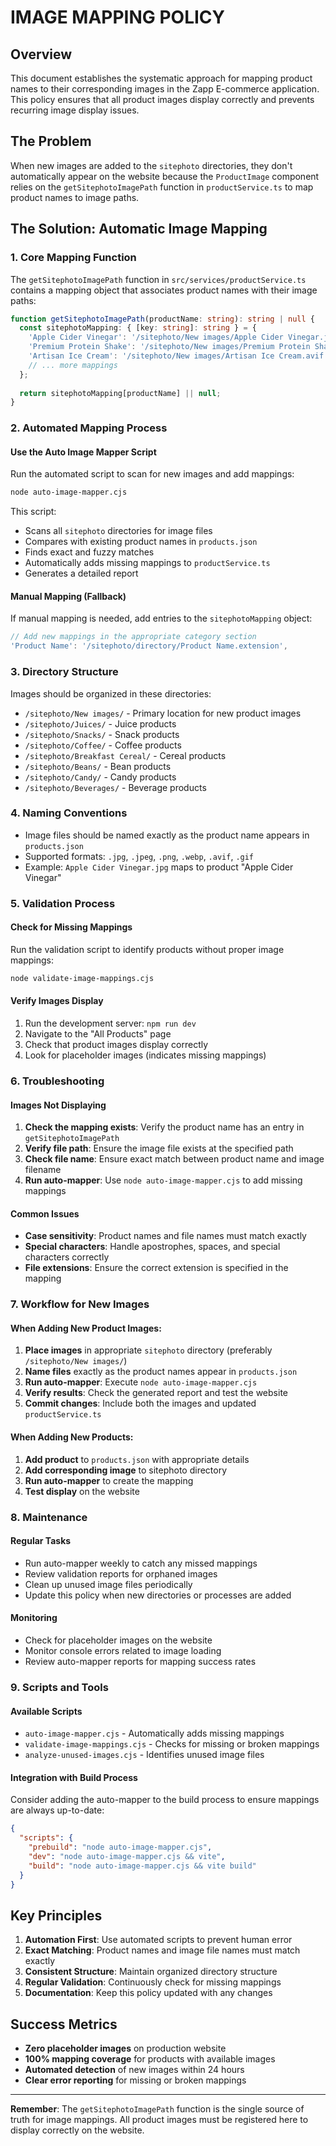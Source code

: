 # IMAGE MAPPING POLICY

## Overview
This document establishes the systematic approach for mapping product names to their corresponding images in the Zapp E-commerce application. This policy ensures that all product images display correctly and prevents recurring image display issues.

## The Problem
When new images are added to the `sitephoto` directories, they don't automatically appear on the website because the `ProductImage` component relies on the `getSitephotoImagePath` function in `productService.ts` to map product names to image paths.

## The Solution: Automatic Image Mapping

### 1. Core Mapping Function
The `getSitephotoImagePath` function in `src/services/productService.ts` contains a mapping object that associates product names with their image paths:

```typescript
function getSitephotoImagePath(productName: string): string | null {
  const sitephotoMapping: { [key: string]: string } = {
    'Apple Cider Vinegar': '/sitephoto/New images/Apple Cider Vinegar.jpg',
    'Premium Protein Shake': '/sitephoto/New images/Premium Protein Shake.avif',
    'Artisan Ice Cream': '/sitephoto/New images/Artisan Ice Cream.avif',
    // ... more mappings
  };
  
  return sitephotoMapping[productName] || null;
}
```

### 2. Automated Mapping Process

#### Use the Auto Image Mapper Script
Run the automated script to scan for new images and add mappings:

```bash
node auto-image-mapper.cjs
```

This script:
- Scans all `sitephoto` directories for image files
- Compares with existing product names in `products.json`
- Finds exact and fuzzy matches
- Automatically adds missing mappings to `productService.ts`
- Generates a detailed report

#### Manual Mapping (Fallback)
If manual mapping is needed, add entries to the `sitephotoMapping` object:

```typescript
// Add new mappings in the appropriate category section
'Product Name': '/sitephoto/directory/Product Name.extension',
```

### 3. Directory Structure
Images should be organized in these directories:
- `/sitephoto/New images/` - Primary location for new product images
- `/sitephoto/Juices/` - Juice products
- `/sitephoto/Snacks/` - Snack products
- `/sitephoto/Coffee/` - Coffee products
- `/sitephoto/Breakfast Cereal/` - Cereal products
- `/sitephoto/Beans/` - Bean products
- `/sitephoto/Candy/` - Candy products
- `/sitephoto/Beverages/` - Beverage products

### 4. Naming Conventions
- Image files should be named exactly as the product name appears in `products.json`
- Supported formats: `.jpg`, `.jpeg`, `.png`, `.webp`, `.avif`, `.gif`
- Example: `Apple Cider Vinegar.jpg` maps to product "Apple Cider Vinegar"

### 5. Validation Process

#### Check for Missing Mappings
Run the validation script to identify products without proper image mappings:

```bash
node validate-image-mappings.cjs
```

#### Verify Images Display
1. Run the development server: `npm run dev`
2. Navigate to the "All Products" page
3. Check that product images display correctly
4. Look for placeholder images (indicates missing mappings)

### 6. Troubleshooting

#### Images Not Displaying
1. **Check the mapping exists**: Verify the product name has an entry in `getSitephotoImagePath`
2. **Verify file path**: Ensure the image file exists at the specified path
3. **Check file name**: Ensure exact match between product name and image filename
4. **Run auto-mapper**: Use `node auto-image-mapper.cjs` to add missing mappings

#### Common Issues
- **Case sensitivity**: Product names and file names must match exactly
- **Special characters**: Handle apostrophes, spaces, and special characters correctly
- **File extensions**: Ensure the correct extension is specified in the mapping

### 7. Workflow for New Images

#### When Adding New Product Images:
1. **Place images** in appropriate `sitephoto` directory (preferably `/sitephoto/New images/`)
2. **Name files** exactly as the product names appear in `products.json`
3. **Run auto-mapper**: Execute `node auto-image-mapper.cjs`
4. **Verify results**: Check the generated report and test the website
5. **Commit changes**: Include both the images and updated `productService.ts`

#### When Adding New Products:
1. **Add product** to `products.json` with appropriate details
2. **Add corresponding image** to sitephoto directory
3. **Run auto-mapper** to create the mapping
4. **Test display** on the website

### 8. Maintenance

#### Regular Tasks
- Run auto-mapper weekly to catch any missed mappings
- Review validation reports for orphaned images
- Clean up unused image files periodically
- Update this policy when new directories or processes are added

#### Monitoring
- Check for placeholder images on the website
- Monitor console errors related to image loading
- Review auto-mapper reports for mapping success rates

### 9. Scripts and Tools

#### Available Scripts
- `auto-image-mapper.cjs` - Automatically adds missing mappings
- `validate-image-mappings.cjs` - Checks for missing or broken mappings
- `analyze-unused-images.cjs` - Identifies unused image files

#### Integration with Build Process
Consider adding the auto-mapper to the build process to ensure mappings are always up-to-date:

```json
{
  "scripts": {
    "prebuild": "node auto-image-mapper.cjs",
    "dev": "node auto-image-mapper.cjs && vite",
    "build": "node auto-image-mapper.cjs && vite build"
  }
}
```

## Key Principles

1. **Automation First**: Use automated scripts to prevent human error
2. **Exact Matching**: Product names and image file names must match exactly
3. **Consistent Structure**: Maintain organized directory structure
4. **Regular Validation**: Continuously check for missing mappings
5. **Documentation**: Keep this policy updated with any changes

## Success Metrics

- **Zero placeholder images** on production website
- **100% mapping coverage** for products with available images
- **Automated detection** of new images within 24 hours
- **Clear error reporting** for missing or broken mappings

---

**Remember**: The `getSitephotoImagePath` function is the single source of truth for image mappings. All product images must be registered here to display correctly on the website.
